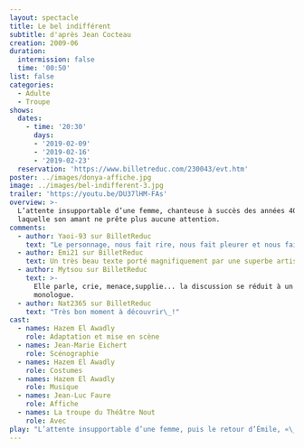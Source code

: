 ```yaml
---
layout: spectacle
title: Le bel indifférent
subtitle: d'après Jean Cocteau
creation: 2009-06
duration:
  intermission: false
  time: '00:50'
list: false
categories:
  - Adulte
  - Troupe
shows:
  dates:
    - time: '20:30'
      days:
      - '2019-02-09'
      - '2019-02-16'
      - '2019-02-23'
  reservation: 'https://www.billetreduc.com/230043/evt.htm'
poster: ../images/donya-affiche.jpg
image: ../images/bel-indifferent-3.jpg
trailer: 'https://youtu.be/DU37lHM-FAs'
overview: >-
  L’attente insupportable d’une femme, chanteuse à succès des années 40, à
  laquelle son amant ne prête plus aucune attention.
comments:
  - author: Yaoi-93 sur BilletReduc
    text: "Le personnage, nous fait rire, nous fait pleurer et nous fait passer par tout un tas d'émotions et c'est magique\_!"
  - author: Emi21 sur BilletReduc
    text: Un très beau texte porté magnifiquement par une superbe artiste en devenir
  - author: Mytsou sur BilletReduc
    text: >-
      Elle parle, crie, menace,supplie... la discussion se réduit à un
      monologue.
  - author: Nat2365 sur BilletReduc
    text: "Très bon moment à découvrir\_!"
cast:
  - names: Hazem El Awadly
    role: Adaptation et mise en scène
  - names: Jean-Marie Eichert
    role: Scénographie
  - names: Hazem El Awadly
    role: Costumes
  - names: Hazem El Awadly
    role: Musique
  - names: Jean-Luc Faure
    role: Affiche
  - names: La troupe du Théâtre Nout
    role: Avec
play: "L’attente insupportable d’une femme, puis le retour d’Émile, «\_bel indifférent\_», et le dialogue, se mutant en monologue, d’une amoureuse qui vide son cœur à son amant stoïque, dissimulé derrière son journal…\n\nTragédie pathétique de celui prêt à tout pour ne pas perdre ce qu’il a déjà perdu depuis longtemps.\n\nCe texte fut écrit en 1940, par Jean Cocteau pour son amie la môme Piaf. Poignant, tragique et drôle à sa façon, il nous entraîne dans les méandres de la folie amoureuse qui transforme les protagonistes du texte en 2 entités\_: celui qui est attendu et celui qui attend…"
---
```

